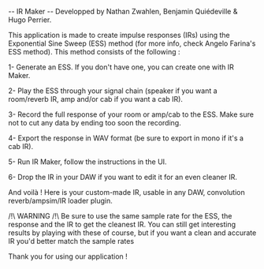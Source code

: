 -- IR Maker --
Developped by Nathan Zwahlen, Benjamin Quiédeville & Hugo Perrier.

This application is made to create impulse responses (IRs) using the Exponential Sine Sweep (ESS)
method (for more info, check Angelo Farina's ESS method). This method consists of the following : 

1- Generate an ESS. If you don't have one, you can create one with IR Maker.
	
2- Play the ESS through your signal chain (speaker if you want a room/reverb IR, amp
	and/or cab if you want a cab IR).
	
3- Record the full response of your room or amp/cab to the ESS. Make sure not to cut any
	data by ending too soon the recording.
	
4- Export the response in WAV format (be sure to export in mono if it's a cab IR).
	
5- Run IR Maker, follow the instructions in the UI.
	
6- Drop the IR in your DAW if you want to edit it for an even cleaner IR.

And voilà ! Here is your custom-made IR, usable in any DAW, convolution reverb/ampsim/IR loader
plugin.

/!\ WARNING /!\ 
Be sure to use the same sample rate for the ESS, the response and the IR to get the cleanest IR.
You can still get interesting results by playing with these of course, but if you want a clean and accurate IR you'd better match the sample rates 

Thank you for using our application !

